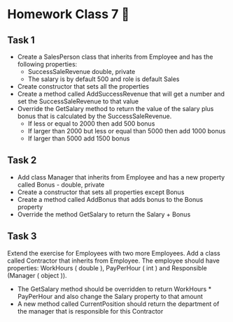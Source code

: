 # Homework Class 7 📒

## Task 1
* Create a SalesPerson class that inherits from Employee and has the following properties:
  * SuccessSaleRevenue double, private
  * The salary is by default 500 and role is default Sales
* Create constructor that sets all the properties
* Create a method called AddSuccessRevenue that will get a number and set the SuccessSaleRevenue to that value
* Override the GetSalary method to return the value of the salary plus bonus that is calculated by the SuccessSaleRevenue. 
  * If less or equal to 2000 then add 500 bonus
  * If larger than 2000 but less or equal than 5000 then add 1000 bonus
  * If larger than 5000 add 1500 bonus

## Task 2
* Add class Manager that inherits from Employee and has a new property called Bonus - double, private
* Create a constructor that sets all properties except Bonus
* Create a method called AddBonus that adds bonus to the Bonus property
* Override the method GetSalary to return the Salary + Bonus

## Task 3
Extend the exercise for Employees with two more Employees. Add a class called Contractor that inherits from Employee. The employee should have properties: WorkHours ( double ), PayPerHour ( int ) and Responsible (Manager ( object )).
* The GetSalary method should be overridden to return WorkHours * PayPerHour and also change the Salary property to that amount 
* A new method called CurrentPosition should return the department of the manager that is responsible for this Contractor